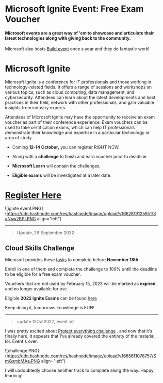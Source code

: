 # Microsoft Ignite Event: Free Exam Voucher

#### Microsoft events are a great way of 'em to showcase and articulate their latest technologies along with giving back to the community.

Microsoft also hosts [Build event](https://blog.yahya-abulhaj.dev/microsoft-build-2022-cloud-skills-challenge-free-microsoft-certification-voucher) once a year and they do fantastic work!

# Microsoft Ignite

Microsoft Ignite is a conference for IT professionals and those working in technology-related fields. It offers a range of sessions and workshops on various topics, such as cloud computing, data management, and cybersecurity. Attendees can learn about the latest developments and best practices in their field, network with other professionals, and gain valuable insights from industry experts.

Attendees of Microsoft Ignite may have the opportunity to receive an exam voucher as part of their conference experience. Exam vouchers can be used to take certification exams, which can help IT professionals demonstrate their knowledge and expertise in a particular technology or area of study.

*   Coming **12-14 October,** you can register RIGHT NOW.
    
*   Along with a **challenge** to finish and earn voucher prior to deadline.
    
*   **Microsoft Learn** will contain the challenges.
    
*   **Eligible exams** will be investigated at a later date.
    

# [Register Here](https://ignite.microsoft.com/en-US/home)

![ignite event.PNG](https://cdn.hashnode.com/res/hashnode/image/upload/v1662819125951/3aNsw2BPI.PNG align="left")

* * *

> Update, 29 September 2022

## Cloud Skills Challenge

Microsoft provides these [tasks](https://www.microsoft.com/en-us/cloudskillschallenge/ignite/registration/2022?ocid=cloudskillschallenge_ignite22_email_cnl) to complete before **November 18th**.

Enroll in one of them and complete the challenge to 100% untill the deadline to be eligible for a free exam voucher.

Vouchers that are not used by February 15, 2023 will be marked as **expired** and no longer available for use.

Eligible **2022 Ignite Exams** can be found [here](https://www.microsoft.com/en-us/cloudskillschallenge/ignite/officialrules/2022?ocid=cloudskillschallenge_ignite22_email_cnl)

Keep doing it, tomorrows knowledge is FUN!

* * *

> update 12Oct2022, event init

I was pretty excited about [Protect everything challenge](https://learn.microsoft.com/fr-fr/training/challenges?id=7a06394f-6963-44b8-b21c-807c0079fe38&WT.mc_id=cloudskillschallenge_7a06394f-6963-44b8-b21c-807c0079fe38&ocid=cloudskillschallenge_ignite22_email_cnl) , and now that it's finally here, it appears that I've already covered the entirety of the material, lol. Event's over.

![challenge.PNG](https://cdn.hashnode.com/res/hashnode/image/upload/v1665611076757/SmGsmbMAa.PNG align="left")

I will undoubtedly choose another track to complete along the way. Happy learning!